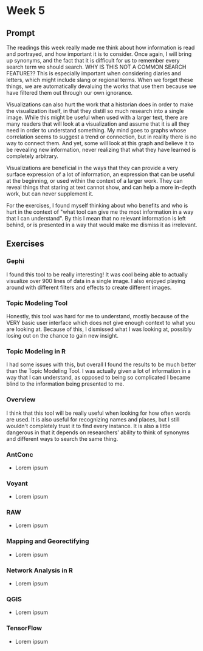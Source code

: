 # Week 5

## Prompt
The readings this week really made me think about how information is read and portrayed, and how important it is to consider. Once again, I will bring up synonyms, and the fact that it is difficult for us to remember every search term we should search. WHY IS THIS NOT A COMMON SEARCH FEATURE?? This is especially important when considering diaries and letters, which might include slang or regional terms. When we forget these things, we are automatically devaluing the works that use them because we have filtered them out through our own ignorance. 

Visualizations can also hurt the work that a historian does in order to make the visualization itself, in that they distill so much research into a single image. While this might be useful when used with a larger text, there are many readers that will look at a visualization and assume that it is all they need in order to understand something. My mind goes to graphs whose correlation seems to suggest a trend or connection, but in reality there is no way to connect them. And yet, some will look at this graph and believe it to be revealing new information, never realizing that what they have learned is completely arbitrary.

Visualizations are beneficial in the ways that they can provide a very surface expression of a lot of information, an expression that can be useful at the beginning, or used within the context of a larger work. They can reveal things that staring at text cannot show, and can help a more in-depth work, but can never supplement it. 

For the exercises, I found myself thinking about who benefits and who is hurt in the context of "what tool can give me the most information in a way that I can understand". By this I mean that no relevant information is left behind, or is presented in a way that would make me dismiss it as irrelevant. 

## Exercises
### Gephi
I found this tool to be really interesting! It was cool being able to actually visualize over 900 lines of data in a single image. I also enjoyed playing around with different filters and effects to create different images.
### Topic Modeling Tool
Honestly, this tool was hard for me to understand, mostly because of the VERY basic user interface which does not give enough context to what you are looking at. Because of this, I dismissed what I was looking at, possibly losing out on the chance to gain new insight.
### Topic Modeling in R
I had some issues with this, but overall I found the results to be much better than the Topic Modeling Tool. I was actually given a lot of information in a way that I can understand, as opposed to being so complicated I became blind to the information being presented to me. 
### Overview
I think that this tool will be really useful when looking for how often words are used. It is also useful for recognizing names and places, but I still wouldn't completely trust it to find every instance. It is also a little dangerous in that it depends on researchers' ability to think of synonyms and different ways to search the same thing. 
### AntConc
- Lorem ipsum
### Voyant
- Lorem ipsum
### RAW
- Lorem ipsum
### Mapping and Georectifying
- Lorem ipsum
### Network Analysis in R
- Lorem ipsum
### QGIS
- Lorem ipsum
### TensorFlow
- Lorem ipsum
